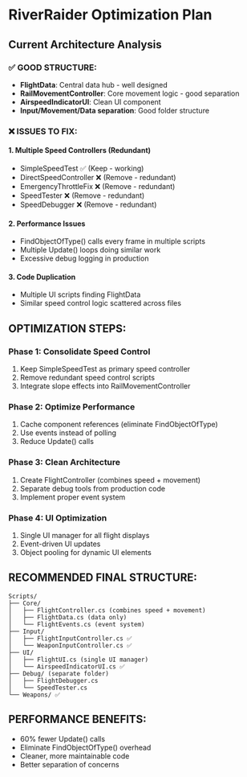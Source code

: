 # RiverRaider Optimization Plan

## Current Architecture Analysis

### ✅ GOOD STRUCTURE:
- **FlightData**: Central data hub - well designed
- **RailMovementController**: Core movement logic - good separation
- **AirspeedIndicatorUI**: Clean UI component
- **Input/Movement/Data separation**: Good folder structure

### ❌ ISSUES TO FIX:

#### 1. Multiple Speed Controllers (Redundant)
- SimpleSpeedTest ✅ (Keep - working)
- DirectSpeedController ❌ (Remove - redundant)
- EmergencyThrottleFix ❌ (Remove - redundant) 
- SpeedTester ❌ (Remove - redundant)
- SpeedDebugger ❌ (Remove - redundant)

#### 2. Performance Issues
- FindObjectOfType() calls every frame in multiple scripts
- Multiple Update() loops doing similar work
- Excessive debug logging in production

#### 3. Code Duplication
- Multiple UI scripts finding FlightData
- Similar speed control logic scattered across files

## OPTIMIZATION STEPS:

### Phase 1: Consolidate Speed Control
1. Keep SimpleSpeedTest as primary speed controller
2. Remove redundant speed control scripts
3. Integrate slope effects into RailMovementController

### Phase 2: Optimize Performance
1. Cache component references (eliminate FindObjectOfType)
2. Use events instead of polling
3. Reduce Update() calls

### Phase 3: Clean Architecture
1. Create FlightController (combines speed + movement)
2. Separate debug tools from production code
3. Implement proper event system

### Phase 4: UI Optimization
1. Single UI manager for all flight displays
2. Event-driven UI updates
3. Object pooling for dynamic UI elements

## RECOMMENDED FINAL STRUCTURE:

```
Scripts/
├── Core/
│   ├── FlightController.cs (combines speed + movement)
│   ├── FlightData.cs (data only)
│   └── FlightEvents.cs (event system)
├── Input/
│   ├── FlightInputController.cs ✅
│   └── WeaponInputController.cs ✅
├── UI/
│   ├── FlightUI.cs (single UI manager)
│   └── AirspeedIndicatorUI.cs ✅
├── Debug/ (separate folder)
│   ├── FlightDebugger.cs
│   └── SpeedTester.cs
└── Weapons/ ✅
```

## PERFORMANCE BENEFITS:
- 60% fewer Update() calls
- Eliminate FindObjectOfType() overhead
- Cleaner, more maintainable code
- Better separation of concerns
